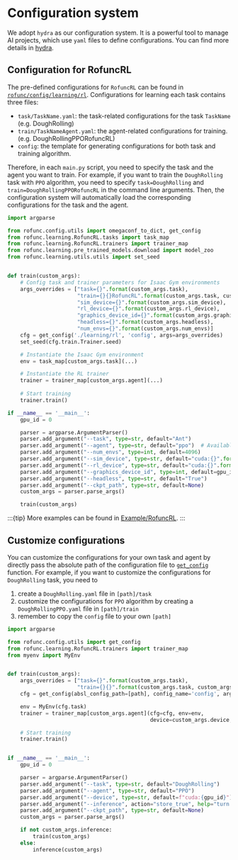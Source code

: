 # Configuration system

We adopt `hydra` as our configuration system. It is a powerful tool to manage AI projects, which use `yaml` files to define configurations. You can find more details in [hydra](https://hydra.cc/docs/intro/).

## Configuration for RofuncRL

The pre-defined configurations for `RofuncRL` can be found in [`rofunc/config/learning/rl`](https://github.com/Skylark0924/Rofunc/tree/main/rofunc/config/learning/rl). Configurations for learning each task contains three files:

- `task/TaskName.yaml`: the task-related configurations for the task `TaskName` (e.g. DoughRolling)
- `train/TaskNameAgent.yaml`: the agent-related configurations for training. (e.g. DoughRollingPPORofuncRL)
- `config`: the template for generating configurations for both task and training algorithm.

Therefore, in each `main.py` script, you need to specify the task and the agent you want to train. For example, if you want to train the `DoughRolling` task with `PPO` algorithm, you need to specify `task=DoughRolling` and `train=DoughRollingPPORofuncRL` in the command line arguments. Then, the configuration system will automatically load the corresponding configurations for the task and the agent.

```python
import argparse

from rofunc.config.utils import omegaconf_to_dict, get_config
from rofunc.learning.RofuncRL.tasks import task_map
from rofunc.learning.RofuncRL.trainers import trainer_map
from rofunc.learning.pre_trained_models.download import model_zoo
from rofunc.learning.utils.utils import set_seed


def train(custom_args):
    # Config task and trainer parameters for Isaac Gym environments
    args_overrides = ["task={}".format(custom_args.task),
                      "train={}{}RofuncRL".format(custom_args.task, custom_args.agent.upper()),
                      "sim_device={}".format(custom_args.sim_device),
                      "rl_device={}".format(custom_args.rl_device),
                      "graphics_device_id={}".format(custom_args.graphics_device_id),
                      "headless={}".format(custom_args.headless),
                      "num_envs={}".format(custom_args.num_envs)]
    cfg = get_config('./learning/rl', 'config', args=args_overrides)
    set_seed(cfg.train.Trainer.seed)

    # Instantiate the Isaac Gym environment
    env = task_map[custom_args.task](...)

    # Instantiate the RL trainer
    trainer = trainer_map[custom_args.agent](...)
 
    # Start training
    trainer.train()

if __name__ == '__main__':
    gpu_id = 0

    parser = argparse.ArgumentParser()
    parser.add_argument("--task", type=str, default="Ant")
    parser.add_argument("--agent", type=str, default="ppo")  # Available agents: ppo, a2c, sac, td3
    parser.add_argument("--num_envs", type=int, default=4096)
    parser.add_argument("--sim_device", type=str, default="cuda:{}".format(gpu_id))
    parser.add_argument("--rl_device", type=str, default="cuda:{}".format(gpu_id))
    parser.add_argument("--graphics_device_id", type=int, default=gpu_id)
    parser.add_argument("--headless", type=str, default="True")
    parser.add_argument("--ckpt_path", type=str, default=None)
    custom_args = parser.parse_args()

    train(custom_args)
```

:::{tip}
More examples can be found in [Example/RofuncRL](https://rofunc.readthedocs.io/en/latest/examples/learning_rl/index.html).
:::

## Customize configurations

You can customize the configurations for your own task and agent by directly pass the absolute path of the configuration file to [`get_config`](https://rofunc.readthedocs.io/en/latest/apidocs/rofunc/rofunc.config.utils.html) function. For example, if you want to customize the configurations for `DoughRolling` task, you need to

1. create a `DoughRolling.yaml` file in `[path]/task`
2. customize the configurations for `PPO` algorithm by creating a `DoughRollingPPO.yaml` file in `[path]/train`
3. remember to copy the `config` file to your own `[path]`

```python
import argparse

from rofunc.config.utils import get_config
from rofunc.learning.RofuncRL.trainers import trainer_map
from myenv import MyEnv


def train(custom_args):
    args_overrides = ["task={}".format(custom_args.task),
                      "train={}{}".format(custom_args.task, custom_args.agent)]
    cfg = get_config(absl_config_path=[path], config_name='config', args=args_overrides)

    env = MyEnv(cfg.task)
    trainer = trainer_map[custom_args.agent](cfg=cfg, env=env, 
                                             device=custom_args.device, env_name=custom_args.task)

    # Start training
    trainer.train()


if __name__ == '__main__':
    gpu_id = 0

    parser = argparse.ArgumentParser()
    parser.add_argument("--task", type=str, default="DoughRolling")
    parser.add_argument("--agent", type=str, default="PPO")
    parser.add_argument("--device", type=str, default=f"cuda:{gpu_id}")
    parser.add_argument("--inference", action="store_true", help="turn to inference mode while adding this argument")
    parser.add_argument("--ckpt_path", type=str, default=None)
    custom_args = parser.parse_args()

    if not custom_args.inference:
        train(custom_args)
    else:
        inference(custom_args)
```